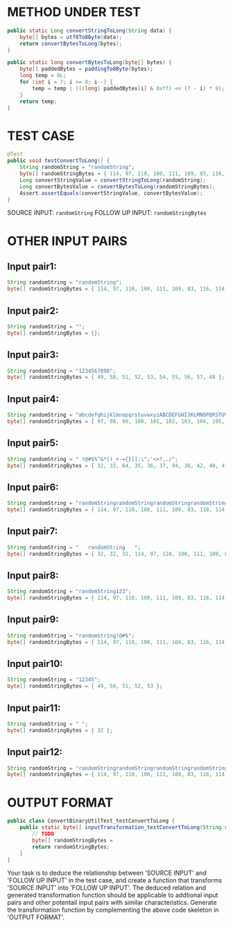 # METHOD UNDER TEST
```java
public static Long convertStringToLong(String data) {
    byte[] bytes = utf8To8Byte(data);
    return convertBytesToLong(bytes);
}

public static long convertBytesToLong(byte[] bytes) {
    byte[] paddedBytes = paddingTo8Byte(bytes);
    long temp = 0L;
    for (int i = 7; i >= 0; i--) {
        temp = temp | (((long) paddedBytes[i] & 0xff) << (7 - i) * 8);
    }
    return temp;
}

```


# TEST CASE
```java
@Test
public void testConvertToLong() {
    String randomString = "randomString";
    byte[] randomStringBytes = { 114, 97, 110, 100, 111, 109, 83, 116, 114, 105, 110, 103 };
    Long convertStringValue = convertStringToLong(randomString);
    Long convertBytesValue = convertBytesToLong(randomStringBytes);
    Assert.assertEquals(convertStringValue, convertBytesValue);
}

```
SOURCE INPUT: `randomString`
FOLLOW UP INPUT: `randomStringBytes`


# OTHER INPUT PAIRS 
## Input pair1:
```java
String randomString = "randomString";
byte[] randomStringBytes = { 114, 97, 110, 100, 111, 109, 83, 116, 114, 105, 110, 103 };
```

## Input pair2:
```java
String randomString = "";
byte[] randomStringBytes = {};
```

## Input pair3:
```java
String randomString = "1234567890";
byte[] randomStringBytes = { 49, 50, 51, 52, 53, 54, 55, 56, 57, 48 };
```

## Input pair4:
```java
String randomString = "abcdefghijklmnopqrstuvwxyzABCDEFGHIJKLMNOPQRSTUVWXYZ";
byte[] randomStringBytes = { 97, 98, 99, 100, 101, 102, 103, 104, 105, 106, 107, 108, 109, 110, 111, 112, 113, 114, 115, 116, 117, 118, 119, 120, 121, 122, 65, 66, 67, 68, 69, 70, 71, 72, 73, 74, 75, 76, 77, 78, 79, 80, 81, 82, 83, 84, 85, 86, 87, 88, 89, 90 };
```

## Input pair5:
```java
String randomString = " !@#$%^&*()_+-={}[]:\";'<>?,./";
byte[] randomStringBytes = { 32, 33, 64, 35, 36, 37, 94, 38, 42, 40, 41, 95, 43, 45, 61, 123, 125, 91, 93, 58, 34, 59, 39, 60, 62, 63, 44, 46, 47 };
```

## Input pair6:
```java
String randomString = "randomStringrandomStringrandomStringrandomStringrandomStringrandomStringrandomStringrandomStringrandomStringrandomString";
byte[] randomStringBytes = { 114, 97, 110, 100, 111, 109, 83, 116, 114, 105, 110, 103, 83, 116, 114, 105, 110, 103, 114, 97, 110, 100, 111, 109, 83, 116, 114, 105, 110, 103, 114, 97, 110, 100, 111, 109, 83, 116, 114, 105, 110, 103, 114, 97, 110, 100, 111, 109, 83, 116, 114, 105, 110, 103, 114, 97, 110, 100, 111, 109, 83, 116, 114, 105, 110, 103 };
```

## Input pair7:
```java
String randomString = "   randomString   ";
byte[] randomStringBytes = { 32, 32, 32, 114, 97, 110, 100, 111, 109, 83, 116, 114, 105, 110, 103, 32, 32, 32 };
```

## Input pair8:
```java
String randomString = "randomString123";
byte[] randomStringBytes = { 114, 97, 110, 100, 111, 109, 83, 116, 114, 105, 110, 103, 49, 50, 51 };
```

## Input pair9:
```java
String randomString = "randomString!@#$";
byte[] randomStringBytes = { 114, 97, 110, 100, 111, 109, 83, 116, 114, 105, 110, 103, 33, 64, 35, 36 };
```

## Input pair10:
```java
String randomString = "12345";
byte[] randomStringBytes = { 49, 50, 51, 52, 53 };
```

## Input pair11:
```java
String randomString = " ";
byte[] randomStringBytes = { 32 };
```

## Input pair12:
```java
String randomString = "randomStringrandomStringrandomStringrandomStringrandomStringrandomStringrandomStringrandomStringrandomStringrandomString";
byte[] randomStringBytes = { 114, 97, 110, 100, 111, 109, 83, 116, 114, 105, 110, 103, 83, 116, 114, 105, 110, 103, 83, 116, 114, 105, 110, 103, 83, 116, 114, 105, 110, 103, 83, 116, 114, 105, 110, 103, 83, 116, 114, 105, 110, 103, 83, 116, 114, 105, 110, 103, 83, 116, 114, 105, 110, 103 };
```



# OUTPUT FORMAT
```java
public class ConvertBinaryUtilTest_testConvertToLong {
    public static byte[] inputTransformation_testConvertToLong(String randomString)  {
        // TODO
        byte[] randomStringBytes = 
		return randomStringBytes;
    }
}
```
Your task is to deduce the relationship between 'SOURCE INPUT' and 'FOLLOW UP INPUT' in the test case, and create a function that transforms 'SOURCE INPUT' into 'FOLLOW UP INPUT'.
The deduced relation and generated transformation function should be applicable to addtional input pairs and other potentail input pairs with similar characteristics.
Generate the transformation function by complementing the above code skeleton in 'OUTPUT FORMAT'.